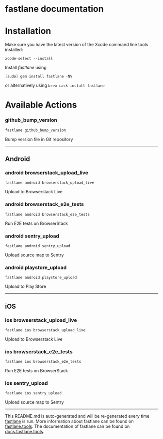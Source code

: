 fastlane documentation
================
# Installation

Make sure you have the latest version of the Xcode command line tools installed:

```
xcode-select --install
```

Install _fastlane_ using
```
[sudo] gem install fastlane -NV
```
or alternatively using `brew cask install fastlane`

# Available Actions
### github_bump_version
```
fastlane github_bump_version
```
Bump version file in Git repository

----

## Android
### android browserstack_upload_live
```
fastlane android browserstack_upload_live
```
Upload to Browserstack Live
### android browserstack_e2e_tests
```
fastlane android browserstack_e2e_tests
```
Run E2E tests on BrowserStack
### android sentry_upload
```
fastlane android sentry_upload
```
Upload source map to Sentry
### android playstore_upload
```
fastlane android playstore_upload
```
Upload to Play Store

----

## iOS
### ios browserstack_upload_live
```
fastlane ios browserstack_upload_live
```
Upload to Browserstack Live
### ios browserstack_e2e_tests
```
fastlane ios browserstack_e2e_tests
```
Run E2E tests on BrowserStack
### ios sentry_upload
```
fastlane ios sentry_upload
```
Upload source map to Sentry

----

This README.md is auto-generated and will be re-generated every time [fastlane](https://fastlane.tools) is run.
More information about fastlane can be found on [fastlane.tools](https://fastlane.tools).
The documentation of fastlane can be found on [docs.fastlane.tools](https://docs.fastlane.tools).
